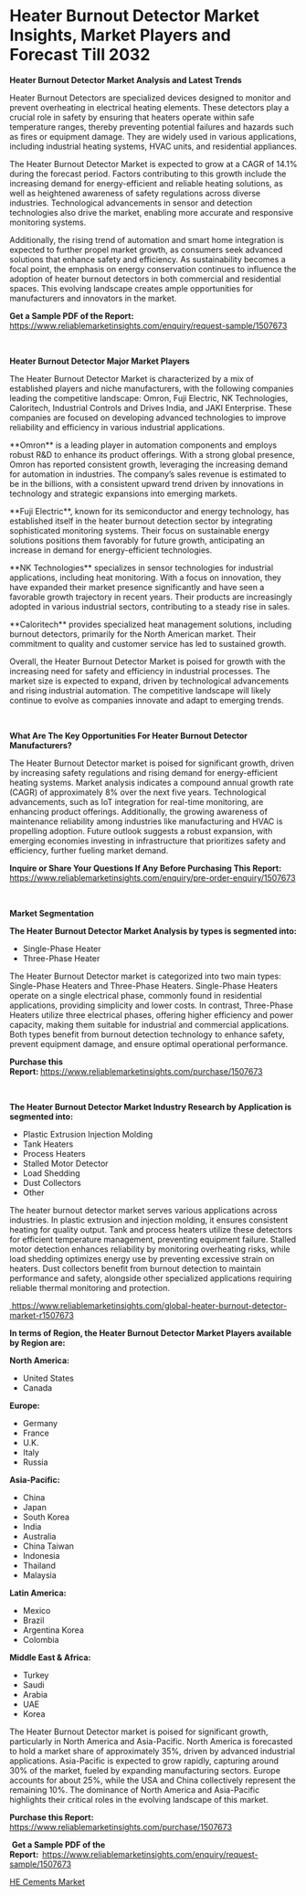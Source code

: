 <p><h1>Heater Burnout Detector Market Insights, Market Players and Forecast Till 2032</h1></p><p><strong>Heater Burnout Detector Market Analysis and Latest Trends</strong></p>
<p><p>Heater Burnout Detectors are specialized devices designed to monitor and prevent overheating in electrical heating elements. These detectors play a crucial role in safety by ensuring that heaters operate within safe temperature ranges, thereby preventing potential failures and hazards such as fires or equipment damage. They are widely used in various applications, including industrial heating systems, HVAC units, and residential appliances.</p><p>The Heater Burnout Detector Market is expected to grow at a CAGR of 14.1% during the forecast period. Factors contributing to this growth include the increasing demand for energy-efficient and reliable heating solutions, as well as heightened awareness of safety regulations across diverse industries. Technological advancements in sensor and detection technologies also drive the market, enabling more accurate and responsive monitoring systems.</p><p>Additionally, the rising trend of automation and smart home integration is expected to further propel market growth, as consumers seek advanced solutions that enhance safety and efficiency. As sustainability becomes a focal point, the emphasis on energy conservation continues to influence the adoption of heater burnout detectors in both commercial and residential spaces. This evolving landscape creates ample opportunities for manufacturers and innovators in the market.</p></p>
<p><strong>Get a Sample PDF of the Report:&nbsp;</strong> <a href="https://www.reliablemarketinsights.com/enquiry/request-sample/1507673?utm_campaign=3204&utm_medium=2&utm_source=Github&utm_content=ia&utm_term=23032025&utm_id=heater-burnout-detector">https://www.reliablemarketinsights.com/enquiry/request-sample/1507673</a></p>
<p>&nbsp;</p>
<p><strong>Heater Burnout Detector Major Market Players</strong></p>
<p><p>The Heater Burnout Detector Market is characterized by a mix of established players and niche manufacturers, with the following companies leading the competitive landscape: Omron, Fuji Electric, NK Technologies, Caloritech, Industrial Controls and Drives India, and JAKI Enterprise. These companies are focused on developing advanced technologies to improve reliability and efficiency in various industrial applications.</p><p>**Omron** is a leading player in automation components and employs robust R&D to enhance its product offerings. With a strong global presence, Omron has reported consistent growth, leveraging the increasing demand for automation in industries. The company’s sales revenue is estimated to be in the billions, with a consistent upward trend driven by innovations in technology and strategic expansions into emerging markets.</p><p>**Fuji Electric**, known for its semiconductor and energy technology, has established itself in the heater burnout detection sector by integrating sophisticated monitoring systems. Their focus on sustainable energy solutions positions them favorably for future growth, anticipating an increase in demand for energy-efficient technologies.</p><p>**NK Technologies** specializes in sensor technologies for industrial applications, including heat monitoring. With a focus on innovation, they have expanded their market presence significantly and have seen a favorable growth trajectory in recent years. Their products are increasingly adopted in various industrial sectors, contributing to a steady rise in sales.</p><p>**Caloritech** provides specialized heat management solutions, including burnout detectors, primarily for the North American market. Their commitment to quality and customer service has led to sustained growth.</p><p>Overall, the Heater Burnout Detector Market is poised for growth with the increasing need for safety and efficiency in industrial processes. The market size is expected to expand, driven by technological advancements and rising industrial automation. The competitive landscape will likely continue to evolve as companies innovate and adapt to emerging trends.</p></p>
<p>&nbsp;</p>
<p><strong>What Are The Key Opportunities For Heater Burnout Detector Manufacturers?</strong></p>
<p><p>The Heater Burnout Detector market is poised for significant growth, driven by increasing safety regulations and rising demand for energy-efficient heating systems. Market analysis indicates a compound annual growth rate (CAGR) of approximately 8% over the next five years. Technological advancements, such as IoT integration for real-time monitoring, are enhancing product offerings. Additionally, the growing awareness of maintenance reliability among industries like manufacturing and HVAC is propelling adoption. Future outlook suggests a robust expansion, with emerging economies investing in infrastructure that prioritizes safety and efficiency, further fueling market demand.</p></p>
<p><strong>Inquire or Share Your Questions If Any Before Purchasing This Report:</strong> <a href="https://www.reliablemarketinsights.com/enquiry/pre-order-enquiry/1507673?utm_campaign=3204&utm_medium=2&utm_source=Github&utm_content=ia&utm_term=23032025&utm_id=heater-burnout-detector">https://www.reliablemarketinsights.com/enquiry/pre-order-enquiry/1507673</a></p>
<p>&nbsp;</p>
<p><strong>Market Segmentation</strong></p>
<p><strong>The Heater Burnout Detector Market Analysis by types is segmented into:</strong></p>
<p><ul><li>Single-Phase Heater</li><li>Three-Phase Heater</li></ul></p>
<p><p>The Heater Burnout Detector market is categorized into two main types: Single-Phase Heaters and Three-Phase Heaters. Single-Phase Heaters operate on a single electrical phase, commonly found in residential applications, providing simplicity and lower costs. In contrast, Three-Phase Heaters utilize three electrical phases, offering higher efficiency and power capacity, making them suitable for industrial and commercial applications. Both types benefit from burnout detection technology to enhance safety, prevent equipment damage, and ensure optimal operational performance.</p></p>
<p><strong>Purchase this Report:&nbsp;</strong><a href="https://www.reliablemarketinsights.com/purchase/1507673?utm_campaign=3204&utm_medium=2&utm_source=Github&utm_content=ia&utm_term=23032025&utm_id=heater-burnout-detector">https://www.reliablemarketinsights.com/purchase/1507673</a></p>
<p>&nbsp;</p>
<p><strong>The Heater Burnout Detector Market Industry Research by Application is segmented into:</strong></p>
<p><ul><li>Plastic Extrusion Injection Molding</li><li>Tank Heaters</li><li>Process Heaters</li><li>Stalled Motor Detector</li><li>Load Shedding</li><li>Dust Collectors</li><li>Other</li></ul></p>
<p><p>The heater burnout detector market serves various applications across industries. In plastic extrusion and injection molding, it ensures consistent heating for quality output. Tank and process heaters utilize these detectors for efficient temperature management, preventing equipment failure. Stalled motor detection enhances reliability by monitoring overheating risks, while load shedding optimizes energy use by preventing excessive strain on heaters. Dust collectors benefit from burnout detection to maintain performance and safety, alongside other specialized applications requiring reliable thermal monitoring and protection.</p></p>
<p><a href="https://www.reliablemarketinsights.com/global-heater-burnout-detector-market-r1507673?utm_campaign=3204&utm_medium=2&utm_source=Github&utm_content=ia&utm_term=23032025&utm_id=heater-burnout-detector">&nbsp;https://www.reliablemarketinsights.com/global-heater-burnout-detector-market-r1507673</a></p>
<p><strong>In terms of Region, the Heater Burnout Detector Market Players available by Region are:</strong></p>
<p>
    <p> <strong> North America: </strong>
        <ul>
            <li>United States</li>
            <li>Canada</li>
        </ul>
        </p> 
    <p> <strong> Europe: </strong>
        <ul>
            <li>Germany</li>
            <li>France</li>
            <li>U.K.</li>
            <li>Italy</li>
            <li>Russia</li>
        </ul>
        </p> 
    <p> <strong> Asia-Pacific: </strong>
        <ul>
            <li>China</li>
            <li>Japan</li>
            <li>South Korea</li>
            <li>India</li>
            <li>Australia</li>
            <li>China Taiwan</li>
            <li>Indonesia</li>
            <li>Thailand</li>
            <li>Malaysia</li>
        </ul>
        </p> 
    <p> <strong> Latin America: </strong>
        <ul>
            <li>Mexico</li>
            <li>Brazil</li>
            <li>Argentina Korea</li>
            <li>Colombia</li>
        </ul>
        </p> 
    <p> <strong> Middle East & Africa: </strong>
        <ul>
            <li>Turkey</li>
            <li>Saudi</li>
            <li>Arabia</li>
            <li>UAE</li>
            <li>Korea</li>
        </ul>
    </p>
    </p>
<p><p>The Heater Burnout Detector market is poised for significant growth, particularly in North America and Asia-Pacific. North America is forecasted to hold a market share of approximately 35%, driven by advanced industrial applications. Asia-Pacific is expected to grow rapidly, capturing around 30% of the market, fueled by expanding manufacturing sectors. Europe accounts for about 25%, while the USA and China collectively represent the remaining 10%. The dominance of North America and Asia-Pacific highlights their critical roles in the evolving landscape of this market.</p></p>
<p><strong>Purchase this Report: </strong><a href="https://www.reliablemarketinsights.com/purchase/1507673?utm_campaign=3204&utm_medium=2&utm_source=Github&utm_content=ia&utm_term=23032025&utm_id=heater-burnout-detector">https://www.reliablemarketinsights.com/purchase/1507673</a></p>
<p>&nbsp;<strong>Get a Sample PDF of the Report:&nbsp;&nbsp;</strong><a href="https://www.reliablemarketinsights.com/enquiry/request-sample/1507673?utm_campaign=3204&utm_medium=2&utm_source=Github&utm_content=ia&utm_term=23032025&utm_id=heater-burnout-detector">https://www.reliablemarketinsights.com/enquiry/request-sample/1507673</a></p>
<p><strong></strong></p>
<p><p><a href="https://github.com/alejnaouare/Market-Research-Report-List-1/blob/main/he-cements-market.md?utm_campaign=3204&utm_medium=2&utm_source=Github&utm_content=ia&utm_term=23032025&utm_id=heater-burnout-detector">HE Cements Market</a></p></p>